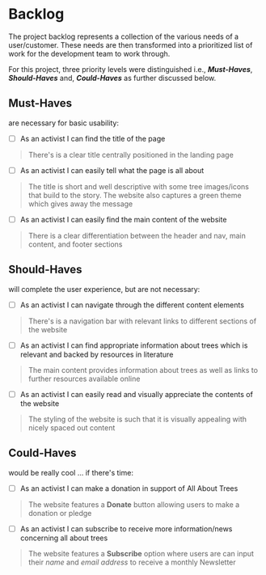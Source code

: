 # Backlog

The project backlog represents a collection of the various needs of a
user/customer. These needs are then transformed into a prioritized list of work
for the development team to work through.

For this project, three priority levels were distinguished i.e.,
**_Must-Haves_**, **_Should-Haves_** and, **_Could-Haves_** as further discussed
below.

## Must-Haves

are necessary for basic usability:

- [ ] As an activist I can find the title of the page

> There's is a clear title centrally positioned in the landing page

- [ ] As an activist I can easily tell what the page is all about

> The title is short and well descriptive with some tree images/icons that build
> to the story. The website also captures a green theme which gives away the
> message

- [ ] As an activist I can easily find the main content of the website

> There is a clear differentiation between the header and nav, main content, and
> footer sections

## Should-Haves

will complete the user experience, but are not necessary:

- [ ] As an activist I can navigate through the different content elements

> There's is a navigation bar with relevant links to different sections of the
> website

- [ ] As an activist I can find appropriate information about trees which is
      relevant and backed by resources in literature

> The main content provides information about trees as well as links to further
> resources available online

- [ ] As an activist I can easily read and visually appreciate the contents of
      the website

> The styling of the website is such that it is visually appealing with nicely
> spaced out content

## Could-Haves

would be really cool ... if there's time:

- [ ] As an activist I can make a donation in support of All About Trees

> The website features a **Donate** button allowing users to make a donation or
> pledge

- [ ] As an activist I can subscribe to receive more information/news concerning
      all about trees

> The website features a **Subscribe** option where users are can input their
> _name_ and _email address_ to receive a monthly Newsletter
